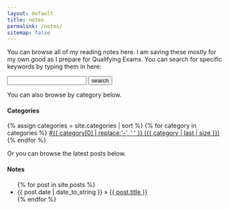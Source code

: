 ```yaml
---
layout: default
title: notes
permalink: /notes/
sitemap: false
---
```




You can browse all of my reading notes here. I am saving these mostly for my own good as I prepare for Qualifying Exams. You can search for specific keywords by typing them in here:

<form action="/search.html" method="get">
  <label for="search-box"></label>
  <input type="text" id="search-box" name="query">
  <input type="submit" value="search">
</form>

You can also browse by category below.

#### Categories
<div>
   {% assign categories = site.categories | sort %}
   {% for category in categories %}
    <span class="tag">
       <a href="/category/{{ category | first | slugify }}">
               #{{ category[0] | replace:'-', ' ' }} ({{ category | last | size }})
       </a>
   </span>
   {% endfor %}
   </div>

Or you can browse the latest posts below.

#### Notes
<div id="home">
  <ul class="posts">
    {% for post in site.posts %}
      <li><span>{{ post.date | date_to_string }}</span> &raquo; <a href="{{ site.baseurl }}{{ post.url }}">{{ post.title }}</a></li>
    {% endfor %}
  </ul>
</div>
